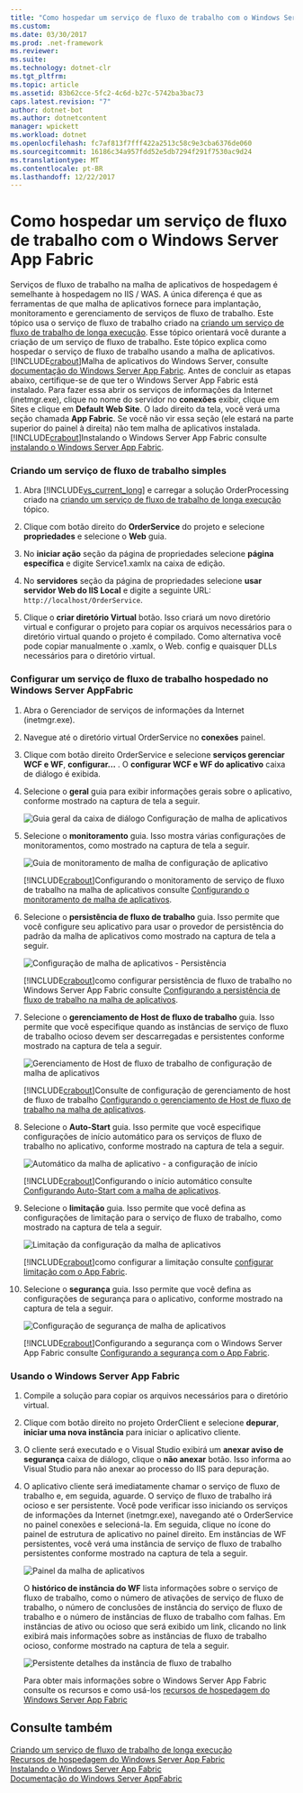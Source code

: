 ```yaml
---
title: "Como hospedar um serviço de fluxo de trabalho com o Windows Server App Fabric"
ms.custom: 
ms.date: 03/30/2017
ms.prod: .net-framework
ms.reviewer: 
ms.suite: 
ms.technology: dotnet-clr
ms.tgt_pltfrm: 
ms.topic: article
ms.assetid: 83b62cce-5fc2-4c6d-b27c-5742ba3bac73
caps.latest.revision: "7"
author: dotnet-bot
ms.author: dotnetcontent
manager: wpickett
ms.workload: dotnet
ms.openlocfilehash: fc7af813f7fff422a2513c58c9e3cba6376de060
ms.sourcegitcommit: 16186c34a957fdd52e5db7294f291f7530ac9d24
ms.translationtype: MT
ms.contentlocale: pt-BR
ms.lasthandoff: 12/22/2017
---
```

# <a name="how-to-host-a-workflow-service-with-windows-server-app-fabric"></a>Como hospedar um serviço de fluxo de trabalho com o Windows Server App Fabric
Serviços de fluxo de trabalho na malha de aplicativos de hospedagem é semelhante à hospedagem no IIS / WAS. A única diferença é que as ferramentas de que malha de aplicativos fornece para implantação, monitoramento e gerenciamento de serviços de fluxo de trabalho. Este tópico usa o serviço de fluxo de trabalho criado na [criando um serviço de fluxo de trabalho de longa execução](../../../../docs/framework/wcf/feature-details/creating-a-long-running-workflow-service.md). Esse tópico orientará você durante a criação de um serviço de fluxo de trabalho. Este tópico explica como hospedar o serviço de fluxo de trabalho usando a malha de aplicativos. [!INCLUDE[crabout](../../../../includes/crabout-md.md)]Malha de aplicativos do Windows Server, consulte [documentação do Windows Server App Fabric](http://go.microsoft.com/fwlink/?LinkID=193037&clcid=0x409). Antes de concluir as etapas abaixo, certifique-se de que ter o Windows Server App Fabric está instalado.  Para fazer essa abrir os serviços de informações da Internet (inetmgr.exe), clique no nome do servidor no **conexões** exibir, clique em Sites e clique em **Default Web Site**. O lado direito da tela, você verá uma seção chamada **App Fabric**. Se você não vir essa seção (ele estará na parte superior do painel à direita) não tem malha de aplicativos instalada. [!INCLUDE[crabout](../../../../includes/crabout-md.md)]Instalando o Windows Server App Fabric consulte [instalando o Windows Server App Fabric](http://go.microsoft.com/fwlink/?LinkId=193136).  
  
### <a name="creating-a-simple-workflow-service"></a>Criando um serviço de fluxo de trabalho simples  
  
1.  Abra [!INCLUDE[vs_current_long](../../../../includes/vs-current-long-md.md)] e carregar a solução OrderProcessing criado na [criando um serviço de fluxo de trabalho de longa execução](../../../../docs/framework/wcf/feature-details/creating-a-long-running-workflow-service.md) tópico.  
  
2.  Clique com botão direito do **OrderService** do projeto e selecione **propriedades** e selecione o **Web** guia.  
  
3.  No **iniciar ação** seção da página de propriedades selecione **página específica** e digite Service1.xamlx na caixa de edição.  
  
4.  No **servidores** seção da página de propriedades selecione **usar servidor Web do IIS Local** e digite a seguinte URL: `http://localhost/OrderService`.  
  
5.  Clique o **criar diretório Virtual** botão. Isso criará um novo diretório virtual e configurar o projeto para copiar os arquivos necessários para o diretório virtual quando o projeto é compilado.  Como alternativa você pode copiar manualmente o .xamlx, o Web. config e quaisquer DLLs necessários para o diretório virtual.  
  
### <a name="configuring-a-workflow-service-hosted-in-windows-server-app-fabric"></a>Configurar um serviço de fluxo de trabalho hospedado no Windows Server AppFabric  
  
1.  Abra o Gerenciador de serviços de informações da Internet (inetmgr.exe).  
  
2.  Navegue até o diretório virtual OrderService no **conexões** painel.  
  
3.  Clique com botão direito OrderService e selecione **serviços gerenciar WCF e WF**, **configurar...** . O **configurar WCF e WF do aplicativo** caixa de diálogo é exibida.  
  
4.  Selecione o **geral** guia para exibir informações gerais sobre o aplicativo, conforme mostrado na captura de tela a seguir.  
  
     ![Guia geral da caixa de diálogo Configuração de malha de aplicativos](../../../../docs/framework/wcf/feature-details/media/appfabricconfiguration-general.gif "AppFabricConfiguration-geral")  
  
5.  Selecione o **monitoramento** guia. Isso mostra várias configurações de monitoramentos, como mostrado na captura de tela a seguir.  
  
     ![Guia de monitoramento de malha de configuração de aplicativo](../../../../docs/framework/wcf/feature-details/media/appfabricconfiguration-monitoring.gif "AppFabricConfiguration monitoramento")  
  
     [!INCLUDE[crabout](../../../../includes/crabout-md.md)]Configurando o monitoramento de serviço de fluxo de trabalho na malha de aplicativos consulte [Configurando o monitoramento de malha de aplicativos](http://go.microsoft.com/fwlink/?LinkId=193153).  
  
6.  Selecione o **persistência de fluxo de trabalho** guia. Isso permite que você configure seu aplicativo para usar o provedor de persistência do padrão da malha de aplicativos como mostrado na captura de tela a seguir.  
  
     ![Configuração de malha de aplicativos &#45; Persistência](../../../../docs/framework/wcf/feature-details/media/appfabricconfiguration-persistence.gif "AppFabricConfiguration persistência")  
  
     [!INCLUDE[crabout](../../../../includes/crabout-md.md)]como configurar persistência de fluxo de trabalho no Windows Server App Fabric consulte [Configurando a persistência de fluxo de trabalho na malha de aplicativos](http://go.microsoft.com/fwlink/?LinkId=193148).  
  
7.  Selecione o **gerenciamento de Host de fluxo de trabalho** guia. Isso permite que você especifique quando as instâncias de serviço de fluxo de trabalho ocioso devem ser descarregadas e persistentes conforme mostrado na captura de tela a seguir.  
  
     ![Gerenciamento de Host de fluxo de trabalho de configuração de malha de aplicativos](../../../../docs/framework/wcf/feature-details/media/appfabricconfiguration-management.gif "AppFabricConfiguration gerenciamento")  
  
     [!INCLUDE[crabout](../../../../includes/crabout-md.md)]Consulte de configuração de gerenciamento de host de fluxo de trabalho [Configurando o gerenciamento de Host de fluxo de trabalho na malha de aplicativos](http://go.microsoft.com/fwlink/?LinkId=193151).  
  
8.  Selecione o **Auto-Start** guia. Isso permite que você especifique configurações de início automático para os serviços de fluxo de trabalho no aplicativo, conforme mostrado na captura de tela a seguir.  
  
     ![Automático da malha de aplicativo &#45; a configuração de início](../../../../docs/framework/wcf/feature-details/media/appfabricconfigurationautostart.gif "AppFabricConfigurationAutostart")  
  
     [!INCLUDE[crabout](../../../../includes/crabout-md.md)]Configurando o início automático consulte [Configurando Auto-Start com a malha de aplicativos](http://go.microsoft.com/fwlink/?LinkId=193150).  
  
9. Selecione o **limitação** guia. Isso permite que você defina as configurações de limitação para o serviço de fluxo de trabalho, como mostrado na captura de tela a seguir.  
  
     ![Limitação da configuração da malha de aplicativos](../../../../docs/framework/wcf/feature-details/media/appfabricconfigurationthrottling.gif "AppFabricConfigurationThrottling")  
  
     [!INCLUDE[crabout](../../../../includes/crabout-md.md)]como configurar a limitação consulte [configurar limitação com o App Fabric](http://go.microsoft.com/fwlink/?LinkId=193149).  
  
10. Selecione o **segurança** guia. Isso permite que você defina as configurações de segurança para o aplicativo, conforme mostrado na captura de tela a seguir.  
  
     ![Configuração de segurança de malha de aplicativos](../../../../docs/framework/wcf/feature-details/media/appfabricconfiguration-security.gif "AppFabricConfiguration-segurança")  
  
     [!INCLUDE[crabout](../../../../includes/crabout-md.md)]Configurando a segurança com o Windows Server App Fabric consulte [Configurando a segurança com o App Fabric](http://go.microsoft.com/fwlink/?LinkId=193152).  
  
### <a name="using-windows-server-app-fabric"></a>Usando o Windows Server App Fabric  
  
1.  Compile a solução para copiar os arquivos necessários para o diretório virtual.  
  
2.  Clique com botão direito no projeto OrderClient e selecione **depurar**, **iniciar uma nova instância** para iniciar o aplicativo cliente.  
  
3.  O cliente será executado e o Visual Studio exibirá um **anexar aviso de segurança** caixa de diálogo, clique o **não anexar** botão. Isso informa ao Visual Studio para não anexar ao processo do IIS para depuração.  
  
4.  O aplicativo cliente será imediatamente chamar o serviço de fluxo de trabalho e, em seguida, aguarde. O serviço de fluxo de trabalho irá ocioso e ser persistente. Você pode verificar isso iniciando os serviços de informações da Internet (inetmgr.exe), navegando até o OrderService no painel conexões e selecioná-la. Em seguida, clique no ícone do painel de estrutura de aplicativo no painel direito. Em instâncias de WF persistentes, você verá uma instância de serviço de fluxo de trabalho persistentes conforme mostrado na captura de tela a seguir.  
  
     ![Painel da malha de aplicativos](../../../../docs/framework/wcf/feature-details/media/appfabricdashboard.gif "AppFabricDashboard")  
  
     O **histórico de instância do WF** lista informações sobre o serviço de fluxo de trabalho, como o número de ativações de serviço de fluxo de trabalho, o número de conclusões de instância do serviço de fluxo de trabalho e o número de instâncias de fluxo de trabalho com falhas. Em instâncias de ativo ou ocioso que será exibido um link, clicando no link exibirá mais informações sobre as instâncias de fluxo de trabalho ocioso, conforme mostrado na captura de tela a seguir.  
  
     ![Persistente detalhes da instância de fluxo de trabalho](../../../../docs/framework/wcf/feature-details/media/persisteddetail.gif "PersistedDetail")  
  
     Para obter mais informações sobre o Windows Server App Fabric consulte os recursos e como usá-los [recursos de hospedagem do Windows Server App Fabric](http://go.microsoft.com/fwlink/?LinkID=193143&clcid=0x409)  
  
## <a name="see-also"></a>Consulte também  
 [Criando um serviço de fluxo de trabalho de longa execução](../../../../docs/framework/wcf/feature-details/creating-a-long-running-workflow-service.md)  
 [Recursos de hospedagem do Windows Server App Fabric](http://go.microsoft.com/fwlink/?LinkId=193143)  
 [Instalando o Windows Server App Fabric](http://go.microsoft.com/fwlink/?LinkId=193136)  
 [Documentação do Windows Server AppFabric](http://go.microsoft.com/fwlink/?LinkID=193037&clcid=0x409)
